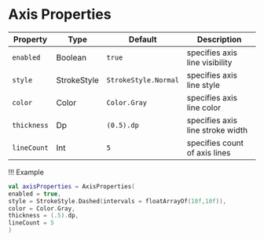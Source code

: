 # Axis Properties

| Property    | Type        | Default              | Description                      |
|-------------|-------------|----------------------|----------------------------------|
| `enabled`   | Boolean     | `true`               | specifies axis line visibility   |
| `style`     | StrokeStyle | `StrokeStyle.Normal` | specifies axis line style        |
| `color`     | Color       | `Color.Gray`         | specifies axis line color        |
| `thickness` | Dp          | `(0.5).dp`           | specifies axis line stroke width |
| `lineCount` | Int         | `5`                  | specifies count of axis lines    |

!!! Example
```kotlin linenums="1"
val axisProperties = AxisProperties(
enabled = true,
style = StrokeStyle.Dashed(intervals = floatArrayOf(10f,10f)),
color = Color.Gray,
thickness = (.5).dp,
lineCount = 5
)
```